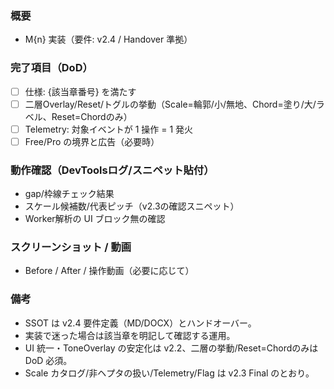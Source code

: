 ### 概要
- M{n} 実装（要件: v2.4 / Handover 準拠）

### 完了項目（DoD）
- [ ] 仕様: {該当章番号} を満たす
- [ ] 二層Overlay/Reset/トグルの挙動（Scale=輪郭/小/無地、Chord=塗り/大/ラベル、Reset=Chordのみ）
- [ ] Telemetry: 対象イベントが 1 操作 = 1 発火
- [ ] Free/Pro の境界と広告（必要時）

### 動作確認（DevToolsログ/スニペット貼付）
- gap/枠線チェック結果
- スケール候補数/代表ピッチ（v2.3の確認スニペット）
- Worker解析の UI ブロック無の確認

### スクリーンショット / 動画
- Before / After / 操作動画（必要に応じて）

### 備考
- SSOT は v2.4 要件定義（MD/DOCX）とハンドオーバー。
- 実装で迷った場合は該当章を明記して確認する運用。
- UI 統一・ToneOverlay の安定化は v2.2、二層の挙動/Reset=Chordのみは DoD 必須。
- Scale カタログ/非ヘプタの扱い/Telemetry/Flag は v2.3 Final のとおり。





